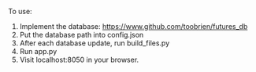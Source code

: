 To use:

1. Implement the database: https://www.github.com/toobrien/futures_db
2. Put the database path into config.json
3. After each database update, run build_files.py
4. Run app.py
5. Visit localhost:8050 in your browser.
